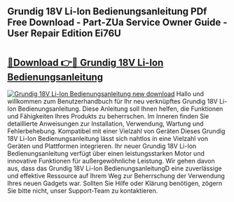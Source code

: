 ## Grundig 18V Li-Ion Bedienungsanleitung PDf Free Download - Part-ZUa Service Owner Guide - User Repair Edition Ei76U

# <h2><a href="http://df35ruh.blite.top/?on=Grundig+18V+Li-Ion+Bedienungsanleitung">🔗Download 👉🔴 Grundig 18V Li-Ion Bedienungsanleitung</a></h2>

[![Grundig 18V Li-Ion Bedienungsanleitung new download](https://i.imgur.com/lujVjoI.png)](http://df35ruh.blite.top/?on=Grundig+18V+Li-Ion+Bedienungsanleitung)
Hallo und willkommen zum Benutzerhandbuch für Ihr neu verknüpftes Grundig 18V Li-Ion Bedienungsanleitung. Diese Anleitung soll Ihnen helfen, die Funktionen und Fähigkeiten Ihres Produkts zu beherrschen. Im Inneren finden Sie detaillierte Anweisungen zur Installation, Verwendung, Wartung und Fehlerbehebung. Kompatibel mit einer Vielzahl von Geräten Dieses Grundig 18V Li-Ion Bedienungsanleitung lässt sich nahtlos in eine Vielzahl von Geräten und Plattformen integrieren. Ihr neuer Grundig 18V Li-Ion Bedienungsanleitung verfügt über einen leistungsstarken Motor und innovative Funktionen für außergewöhnliche Leistung. Wir gehen davon aus, dass das Grundig 18V Li-Ion BedienungsanleitungD eine zuverlässige und effektive Ressource auf Ihrem Weg zur Beherrschung der Verwendung Ihres neuen Gadgets war. Sollten Sie Hilfe oder Klärung benötigen, zögern Sie bitte nicht, unser Support-Team zu kontaktieren.
